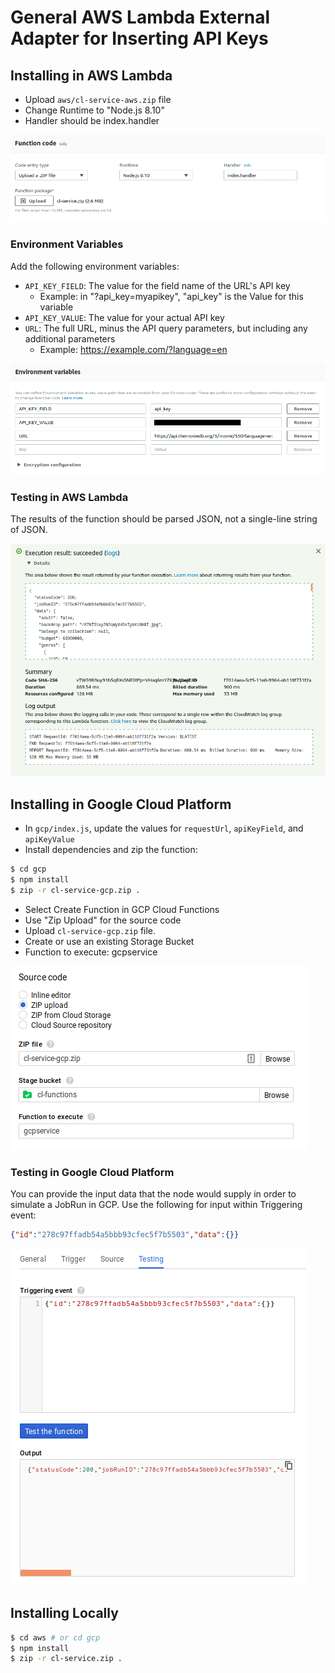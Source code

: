 # General AWS Lambda External Adapter for Inserting API Keys

## Installing in AWS Lambda

- Upload `aws/cl-service-aws.zip` file
- Change Runtime to "Node.js 8.10"
- Handler should be index.handler

![func code](./images/func_code.png)

### Environment Variables

Add the following environment variables:

- `API_KEY_FIELD`: The value for the field name of the URL's API key
  - Example: in "?api_key=myapikey", "api_key" is the Value for this variable
- `API_KEY_VALUE`: The value for your actual API key
- `URL`: The full URL, minus the API query parameters, but including any additional parameters
  - Example: https://example.com/?language=en

![env vars](./images/env_vars.png)

### Testing in AWS Lambda

The results of the function should be parsed JSON, not a single-line string of JSON.

![results](./images/results.png)

## Installing in Google Cloud Platform

- In `gcp/index.js`, update the values for `requestUrl`, `apiKeyField`, and `apiKeyValue`
- Install dependencies and zip the function:

```bash
$ cd gcp
$ npm install
$ zip -r cl-service-gcp.zip .
```

- Select Create Function in GCP Cloud Functions
- Use "Zip Upload" for the source code
- Upload `cl-service-gcp.zip` file.
- Create or use an existing Storage Bucket
- Function to execute: gcpservice

![gcp add](./images/gcp_add_function.png)

### Testing in Google Cloud Platform

You can provide the input data that the node would supply in order to simulate a JobRun in GCP. Use the following for input within Triggering event:

```JSON
{"id":"278c97ffadb54a5bbb93cfec5f7b5503","data":{}}
```

![gcp test](./images/gcp_test_function.png)

## Installing Locally

```bash
$ cd aws # or cd gcp
$ npm install
$ zip -r cl-service.zip .
```
